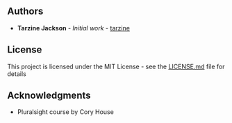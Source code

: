 
## Authors

* **Tarzine Jackson** - *Initial work* - [tarzine](https://github.com/tarzine)

## License

This project is licensed under the MIT License - see the [LICENSE.md](LICENSE.md) file for details

## Acknowledgments

* Pluralsight course by Cory House
